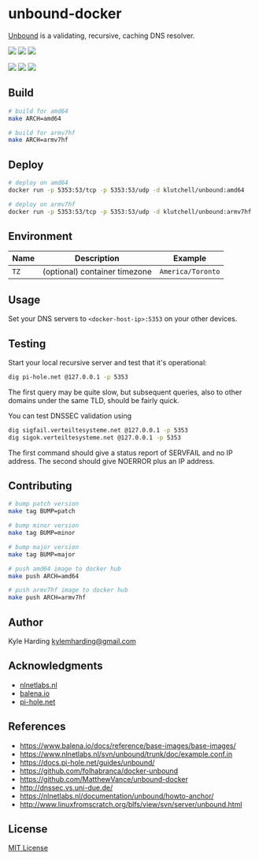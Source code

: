 # unbound-docker

[Unbound](https://unbound.net) is a validating, recursive, caching DNS resolver.

[![](https://images.microbadger.com/badges/version/klutchell/unbound:amd64.svg)](https://microbadger.com/images/klutchell/unbound:amd64 "Get your own version badge on microbadger.com")
[![](https://images.microbadger.com/badges/commit/klutchell/unbound:amd64.svg)](https://microbadger.com/images/klutchell/unbound:amd64 "Get your own commit badge on microbadger.com")
[![](https://images.microbadger.com/badges/image/klutchell/unbound:amd64.svg)](https://microbadger.com/images/klutchell/unbound:amd64 "Get your own image badge on microbadger.com")

[![](https://images.microbadger.com/badges/version/klutchell/unbound:armv7hf.svg)](https://microbadger.com/images/klutchell/unbound:armv7hf "Get your own version badge on microbadger.com")
[![](https://images.microbadger.com/badges/commit/klutchell/unbound:armv7hf.svg)](https://microbadger.com/images/klutchell/unbound:armv7hf "Get your own commit badge on microbadger.com")
[![](https://images.microbadger.com/badges/image/klutchell/unbound:armv7hf.svg)](https://microbadger.com/images/klutchell/unbound:armv7hf "Get your own image badge on microbadger.com")

## Build

```bash
# build for amd64
make ARCH=amd64

# build for armv7hf
make ARCH=armv7hf
```

## Deploy

```bash
# deploy on amd64
docker run -p 5353:53/tcp -p 5353:53/udp -d klutchell/unbound:amd64

# deploy on armv7hf
docker run -p 5353:53/tcp -p 5353:53/udp -d klutchell/unbound:armv7hf
```

## Environment

|Name|Description|Example|
|---|---|---|
|`TZ`|(optional) container timezone|`America/Toronto`|

## Usage

Set your DNS servers to `<docker-host-ip>:5353` on your other devices.

## Testing

Start your local recursive server and test that it's operational:
```bash
dig pi-hole.net @127.0.0.1 -p 5353
```
The first query may be quite slow, but subsequent queries, also to other domains under the same TLD, should be fairly quick.

You can test DNSSEC validation using
```bash
dig sigfail.verteiltesysteme.net @127.0.0.1 -p 5353
dig sigok.verteiltesysteme.net @127.0.0.1 -p 5353
```
The first command should give a status report of SERVFAIL and no IP address. The second should give NOERROR plus an IP address.

## Contributing

```bash
# bump patch version
make tag BUMP=patch

# bump minor version
make tag BUMP=minor

# bump major version
make tag BUMP=major

# push amd64 image to docker hub
make push ARCH=amd64

# push armv7hf image to docker hub
make push ARCH=armv7hf
```

## Author

Kyle Harding <kylemharding@gmail.com>

## Acknowledgments

* [nlnetlabs.nl](https://nlnetlabs.nl/projects/unbound/about/)
* [balena.io](https://www.balena.io/docs/reference/base-images/base-images/)
* [pi-hole.net](https://docs.pi-hole.net/guides/unbound/)

## References

* https://www.balena.io/docs/reference/base-images/base-images/
* https://www.nlnetlabs.nl/svn/unbound/trunk/doc/example.conf.in
* https://docs.pi-hole.net/guides/unbound/
* https://github.com/folhabranca/docker-unbound
* https://github.com/MatthewVance/unbound-docker
* http://dnssec.vs.uni-due.de/
* https://nlnetlabs.nl/documentation/unbound/howto-anchor/
* http://www.linuxfromscratch.org/blfs/view/svn/server/unbound.html

## License

[MIT License](./LICENSE)